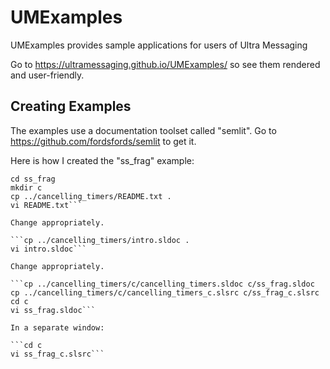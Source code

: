 # UMExamples
UMExamples provides sample applications for users of Ultra Messaging

Go to https://ultramessaging.github.io/UMExamples/ so see them rendered
and user-friendly.


## Creating Examples

The examples use a documentation toolset called "semlit".
Go to https://github.com/fordsfords/semlit to get it.

Here is how I created the "ss_frag" example:

```mkdir ss_frag
cd ss_frag
mkdir c
cp ../cancelling_timers/README.txt .
vi README.txt```

Change appropriately.

```cp ../cancelling_timers/intro.sldoc .
vi intro.sldoc```

Change appropriately.

```cp ../cancelling_timers/c/cancelling_timers.sldoc c/ss_frag.sldoc
cp ../cancelling_timers/c/cancelling_timers_c.slsrc c/ss_frag_c.slsrc
cd c
vi ss_frag.sldoc```

In a separate window:

```cd c
vi ss_frag_c.slsrc```

